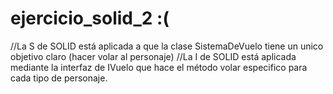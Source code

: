 # ejercicio_solid_2 :(

//La S de SOLID está aplicada a que la clase SistemaDeVuelo tiene un unico objetivo claro (hacer volar al personaje)
//La I de SOLID está aplicada mediante la interfaz de IVuelo que hace el método volar especifico para cada tipo de personaje. 

